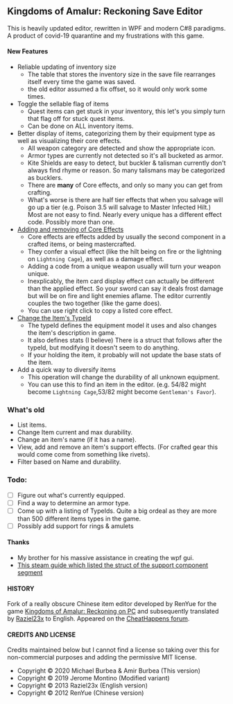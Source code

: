 ## Kingdoms of Amalur: Reckoning Save Editor
This is heavily updated editor, rewritten in WPF and modern C#8 paradigms. A product of covid-19 quarantine and my frustrations with this game. 

#### New Features
* Reliable updating of inventory size
  - The table that stores the inventory size in the save file rearranges itself every time the game was saved.
  - the old editor assumed a fix offset, so it would only work some times.
* Toggle the sellable flag of items
   - Quest items can get stuck in your inventory, this let's you simply turn that flag off for stuck quest items.
   - Can be done on ALL inventory items.
* Better display of items, categorizing them by their equipment type as well as visualizing their core effects.
   - All weapon category are detected and show the appropriate icon.
   - Armor types are currently not detected so it's all bucketed as armor.
   - Kite Shields are easy to detect, but buckler & talisman currently don't always find rhyme or reason. So many talismans may be categorized as bucklers.
   - There are **many** of Core effects, and only so many you can get from crafting.
   - What's worse is there are half tier effects that when you salvage will go up a tier (e.g. Poison 3.5 will salvage to Master Infected Hilt.) Most are not easy to find.
   Nearly every unique has a different effect code. Possibly more than one.
* [Adding and removing of Core Effects](https://github.com/mburbea/koar-item-editor/issues/1)
   - Core effects are effects added by usually the second component in a crafted items, or being mastercrafted.
   - They confer a visual effect (like the hilt being on fire or the lightning on `Lightning Cage`), as well as a damage effect.
   - Adding a code from a unique weapon usually will turn your weapon unique. 
   - Inexplicably, the item card display effect can actually be different than the applied effect. So your sword can say it deals frost damage but will be on fire and light enemies aflame. The editor currently couples the two together (like the game does).
   - You can use right click to copy a listed core effect.
* [Change the Item's TypeId](https://github.com/mburbea/koar-item-editor/issues/6)
   - The typeId defines the equipment model it uses and also changes the item's description in game.
   - It also defines stats (I believe) There is a struct that follows after the typeId, but modifying it doesn't seem to do anything.
   - If your holding the item, it probably will not update the base stats of the item.
* Add a quick way to diversify items
   - This operation will change the durability of all unknown equipment.
   - You can use this to find an item in the editor. (e.g. 54/82 might become `Lightning Cage`,53/82 might become `Gentleman's Favor`).

### What's old
* List items.
* Change Item current and max durability.
* Change an item's name (if it has a name).
* View, add and remove an item's support effects. (For crafted gear this would come come from something like rivets).
* Filter based on Name and durability. 

### Todo:
- [ ] Figure out what's currently equipped.
- [ ] Find a way to determine an armor type.
- [ ] Come up with a listing of TypeIds. Quite a big ordeal as they are more than 500 different items types in the game.
- [ ] Possibly add support for rings & amulets 

#### Thanks
- My brother for his massive assistance in creating the wpf gui. 
- [This steam guide which listed the struct of the support component segment](https://steamcommunity.com/sharedfiles/filedetails/?id=1072394368)
#### HISTORY

Fork of a really obscure Chinese item editor developed by RenYue for the game [Kingdoms of Amalur: Reckoning on PC](https://store.steampowered.com/agecheck/app/102500/) and subsequently translated by [Raziel23x](https://github.com/raziel23x) to English. Appeared on the [CheatHappens forum](https://www.cheathappens.com/show_board2.asp?headID=111841&titleID=17461).

#### CREDITS AND LICENSE

Credits maintained below but I cannot find a license so taking over this for non-commercial purposes and adding the permissive MIT license.
- Copyright © 2020 Michael Burbea & Amir Burbea (This version)
- Copyright © 2019 Jerome Montino (Modified variant)
- Copyright © 2013 Raziel23x (English version)
- Copyright © 2012 RenYue (Chinese version)
